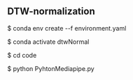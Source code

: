 ## DTW-normalization
$ conda env create --f environment.yaml  

$ conda activate dtwNormal  

$ cd code  

$ python PyhtonMediapipe.py  
